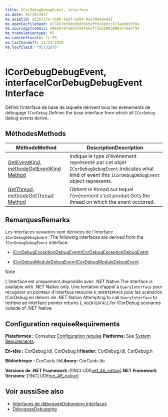 ```yaml
---
title: ICorDebugDebugEvent, interface
ms.date: 03/30/2017
ms.assetid: a226737a-cb99-4e97-bd94-9a37094ded41
ms.openlocfilehash: d73857bd9d0d5dd9e5eff0c89dcc573ae0d93f0e
ms.sourcegitcommit: d8020797a6657d0fbbdff362b80300815f682f94
ms.translationtype: MT
ms.contentlocale: fr-FR
ms.lasthandoff: 11/24/2020
ms.locfileid: "95731876"
---
```

# <a name="icordebugdebugevent-interface"></a><span data-ttu-id="f0c5f-102">ICorDebugDebugEvent, interface</span><span class="sxs-lookup"><span data-stu-id="f0c5f-102">ICorDebugDebugEvent Interface</span></span>

<span data-ttu-id="f0c5f-103">Définit l’interface de base de laquelle dérivent tous les événements de débogage `ICorDebug`.</span><span class="sxs-lookup"><span data-stu-id="f0c5f-103">Defines the base interface from which all `ICorDebug` debug events derive.</span></span>  
  
## <a name="methods"></a><span data-ttu-id="f0c5f-104">Méthodes</span><span class="sxs-lookup"><span data-stu-id="f0c5f-104">Methods</span></span>  
  
|<span data-ttu-id="f0c5f-105">Méthode</span><span class="sxs-lookup"><span data-stu-id="f0c5f-105">Method</span></span>|<span data-ttu-id="f0c5f-106">Description</span><span class="sxs-lookup"><span data-stu-id="f0c5f-106">Description</span></span>|  
|------------|-----------------|  
|[<span data-ttu-id="f0c5f-107">GetEventKind, méthode</span><span class="sxs-lookup"><span data-stu-id="f0c5f-107">GetEventKind Method</span></span>](icordebugdebugevent-geteventkind-method.md)|<span data-ttu-id="f0c5f-108">Indique le type d'événement représenté par cet objet `ICorDebugDebugEvent`.</span><span class="sxs-lookup"><span data-stu-id="f0c5f-108">Indicates what kind of event this `ICorDebugDebugEvent` object represents.</span></span>|  
|[<span data-ttu-id="f0c5f-109">GetThread, méthode</span><span class="sxs-lookup"><span data-stu-id="f0c5f-109">GetThread Method</span></span>](icordebugdebugevent-getthread-method.md)|<span data-ttu-id="f0c5f-110">Obtient le thread sur lequel l'événement s'est produit.</span><span class="sxs-lookup"><span data-stu-id="f0c5f-110">Gets the thread on which the event occurred.</span></span>|  
  
## <a name="remarks"></a><span data-ttu-id="f0c5f-111">Remarques</span><span class="sxs-lookup"><span data-stu-id="f0c5f-111">Remarks</span></span>  

 <span data-ttu-id="f0c5f-112">Les interfaces suivantes sont dérivées de l'interface `ICorDebugDebugEvent` :</span><span class="sxs-lookup"><span data-stu-id="f0c5f-112">The following interfaces are derived from the `ICorDebugDebugEvent` interface:</span></span>  
  
- [<span data-ttu-id="f0c5f-113">ICorDebugExceptionDebugEvent</span><span class="sxs-lookup"><span data-stu-id="f0c5f-113">ICorDebugExceptionDebugEvent</span></span>](icordebugexceptiondebugevent-interface.md)  
  
- [<span data-ttu-id="f0c5f-114">ICorDebugModuleDebugEvent</span><span class="sxs-lookup"><span data-stu-id="f0c5f-114">ICorDebugModuleDebugEvent</span></span>](icordebugmoduledebugevent-interface.md)  
  
> [!NOTE]
> <span data-ttu-id="f0c5f-115">L'interface est uniquement disponible avec .NET Native.</span><span class="sxs-lookup"><span data-stu-id="f0c5f-115">The interface is available with .NET Native only.</span></span> <span data-ttu-id="f0c5f-116">Une tentative d'appel à `QueryInterface` pour récupérer un pointeur d'interface retourne `E_NOINTERFACE` pour les scénarios ICorDebug en dehors de .NET Native.</span><span class="sxs-lookup"><span data-stu-id="f0c5f-116">Attempting to call `QueryInterface` to retrieve an interface pointer returns `E_NOINTERFACE` for ICorDebug scenarios outside of .NET Native.</span></span>  
  
## <a name="requirements"></a><span data-ttu-id="f0c5f-117">Configuration requise</span><span class="sxs-lookup"><span data-stu-id="f0c5f-117">Requirements</span></span>  

 <span data-ttu-id="f0c5f-118">**Plateformes :** Consultez [Configuration requise](../../get-started/system-requirements.md).</span><span class="sxs-lookup"><span data-stu-id="f0c5f-118">**Platforms:** See [System Requirements](../../get-started/system-requirements.md).</span></span>  
  
 <span data-ttu-id="f0c5f-119">**En-tête :** CorDebug.idl, CorDebug.h</span><span class="sxs-lookup"><span data-stu-id="f0c5f-119">**Header:** CorDebug.idl, CorDebug.h</span></span>  
  
 <span data-ttu-id="f0c5f-120">**Bibliothèque :** CorGuids.lib</span><span class="sxs-lookup"><span data-stu-id="f0c5f-120">**Library:** CorGuids.lib</span></span>  
  
 <span data-ttu-id="f0c5f-121">**Versions de .NET Framework :**[!INCLUDE[net_46_native](../../../../includes/net-46-native-md.md)]</span><span class="sxs-lookup"><span data-stu-id="f0c5f-121">**.NET Framework Versions:** [!INCLUDE[net_46_native](../../../../includes/net-46-native-md.md)]</span></span>  
  
## <a name="see-also"></a><span data-ttu-id="f0c5f-122">Voir aussi</span><span class="sxs-lookup"><span data-stu-id="f0c5f-122">See also</span></span>

- [<span data-ttu-id="f0c5f-123">Interfaces de débogage</span><span class="sxs-lookup"><span data-stu-id="f0c5f-123">Debugging Interfaces</span></span>](debugging-interfaces.md)
- [<span data-ttu-id="f0c5f-124">Débogage</span><span class="sxs-lookup"><span data-stu-id="f0c5f-124">Debugging</span></span>](index.md)
